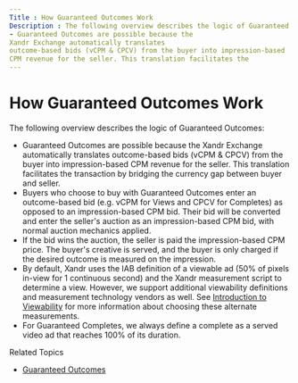 ```yaml
---
Title : How Guaranteed Outcomes Work
Description : The following overview describes the logic of Guaranteed Outcomes:
- Guaranteed Outcomes are possible because the
Xandr Exchange automatically translates
outcome-based bids (vCPM & CPCV) from the buyer into impression-based
CPM revenue for the seller. This translation facilitates the
---
```



# How Guaranteed Outcomes Work



The following overview describes the logic of Guaranteed Outcomes:

- Guaranteed Outcomes are possible because the
  Xandr Exchange automatically translates
  outcome-based bids (vCPM & CPCV) from the buyer into impression-based
  CPM revenue for the seller. This translation facilitates the
  transaction by bridging the currency gap between buyer and seller.
- Buyers who choose to buy with Guaranteed Outcomes enter an
  outcome-based bid (e.g. vCPM for Views and CPCV for Completes) as
  opposed to an impression-based CPM bid. Their bid will be converted
  and enter the seller's auction as an impression-based CPM bid, with
  normal auction mechanics applied.
- If the bid wins the auction, the seller is paid the impression-based
  CPM price. The buyer's creative is served, and the buyer is only
  charged if the desired outcome is measured on the impression.
- By default, Xandr uses the IAB definition of a
  viewable ad (50% of pixels in-view for 1 continuous second) and the
  Xandr measurement script to determine a view.
  However, we support additional viewability definitions and measurement
  technology vendors as well. See
  <a href="introduction-to-viewability.md" class="xref">Introduction to
  Viewability</a> for more information about choosing these alternate
  measurements.
- For Guaranteed Completes, we always define a complete as a served
  video ad that reaches 100% of its duration.

Related Topics

- <a href="guaranteed-outcomes.md" class="xref">Guaranteed Outcomes</a>





